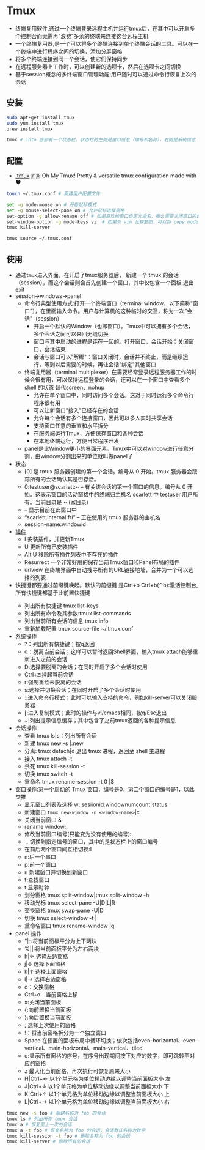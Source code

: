 # Tmux

* 终端复用软件,通过一个终端登录远程主机并运行tmux后，在其中可以开启多个控制台而无需再“浪费”多余的终端来连接这台远程主机
* 一个终端复用器,是一个可以将多个终端连接到单个终端会话的工具。可以在一个终端中进行程序之间的切换，添加分屏窗格
* 将多个终端连接到同一个会话，使它们保持同步
* 在远程服务器上工作时，可以创建新的选项卡，然后在选项卡之间切换
* 基于session概念的多终端窗口管理功能:用户随时可以通过命令行恢复上次的会话

## 安装

```sh
sudo apt-get install tmux
sudo yum install tmux
brew install tmux

tmux # into 底部有一个状态栏。状态栏的左侧是窗口信息（编号和名称），右侧是系统信息
```

## 配置

* [.tmux](https://github.com/gpakosz/.tmux)  🇫🇷 Oh My Tmux! Pretty & versatile tmux configuration made with ❤️

```sh
touch ~/.tmux.conf # 新建用户配置文件

set -g mode-mouse on # 开启鼠标模式
set -g mouse-select-pane on # 允许鼠标选择窗格
set-option -g allow-rename off # 如果喜欢给窗口自定义命名，那么需要关闭窗口的自动命名
set-window-option -g mode-keys vi  # 如果对 vim 比较熟悉，可以将 copy mode 的快捷键换成 vi 模式
tmux kill-server

tmux source ~/.tmux.conf
```

## 使用

* 通过`tmux`进入界面，在开启了tmux服务器后， 新建一个 tmux 的会话（session），而这个会话则会首先创建一个窗口，其中仅包含一个面板.退出exit
* session->windows->panel
  - 命令行典型使用方式:打开一个终端窗口（terminal window，以下简称"窗口"），在里面输入命令。用户与计算机的这种临时的交互，称为一次"会话"（session）
    + 开启一个默认的Window（也即窗口）。Tmux中可以拥有多个会话，多个会话之间可以来回无缝切换
    + 窗口与其中启动的进程是连在一起的。打开窗口，会话开始；关闭窗口，会话结束
    + 会话与窗口可以"解绑"：窗口关闭时，会话并不终止，而是继续运行，等到以后需要的时候，再让会话"绑定"其他窗口
  - 终端复用器（terminal multiplexer）在需要经常登录远程服务器工作的时候会很有用，可以保持远程登录的会话，还可以在一个窗口中查看多个 shell 的状态 替代screen、nohup
    + 允许在单个窗口中，同时访问多个会话。这对于同时运行多个命令行程序很有用
    + 可以让新窗口"接入"已经存在的会话
    + 允许每个会话有多个连接窗口，因此可以多人实时共享会话
    + 支持窗口任意的垂直和水平拆分
    + 在服务端运行Tmux，方便保存窗口和各种会话
    + 在本地终端运行，方便日常程序开发
  - panel是比Window更小的界面元素。Tmux中可以对window进行任意分割，由window分割出来的单位就叫做panel了
* 状态
  - [0] 是 tmux 服务器创建的第一个会话。编号从 0 开始。tmux 服务器会跟踪所有的会话确认其是否存活。
  - 0:testuser@scarlett:~ – 有关该会话的第一个窗口的信息。编号从 0 开始。这表示窗口的活动窗格中的终端归主机名 scarlett 中 testuser 用户所有。当前目录是 ~ (家目录)
  - – 显示目前在此窗口中
  - “scarlett.internal.fri” – 正在使用的 tmux 服务器的主机名
  - session-name:windowid
* [插件](https://github.com/tmux-plugins)
  - <prefix> I 安装插件，并更新Tmux
  - <prefix> U 更新所有已安装插件
  - <prefix> Alt U 移除所有插件列表中不存在的插件
  - Resurrect 一个非常好用的保存当前Tmux窗口和Panel布局的插件
  - urlview 在终端界面中自动搜寻所有的URL链接地址，合并为一个可以选择的列表
* 快捷键都要通过前缀键唤起。默认的前缀键 <prefix> 是Ctrl+b Ctrl+b(⌃b):激活控制台,所有快捷键都基于此前置快捷键
  - 列出所有快捷键 tmux list-keys
  - 列出所有命令及其参数:tmux list-commands
  - 列出当前所有会话的信息 tmux info
  - 重新加载配置 tmux source-file ~/.tmux.conf
* 系统操作
  - ?：列出所有快捷键；按q返回
  - d：脱离当前会话；这样可以暂时返回Shell界面，输入tmux attach能够重新进入之前的会话
  - D:选择要脱离的会话；在同时开启了多个会话时使用
  - Ctrl+z:挂起当前会话
  - r:强制重绘未脱离的会话
  - s:选择并切换会话；在同时开启了多个会话时使用
  - ::进入命令行模式；此时可以输入支持的命令，例如kill-server可以关闭服务器
  - [:进入复制模式；此时的操作与vi/emacs相同，按q/Esc退出
  - ~:列出提示信息缓存；其中包含了之前tmux返回的各种提示信息
* 会话操作
  - 查看 tmux ls|s：列出所有会话
  - 新建 tmux new -s <session-name>|:new
  - 分离: tmux detach|d 退出 tmux 进程，返回至 shell 主进程
  - 接入 tmux attach -t <session-name>
  - 杀死 tmux kill-session -t <session-name>
  - 切换 tmux switch -t <session-name>
  - 重命名 tmux rename-session -t 0 <new-name>|$
* 窗口操作:第一个启动的 Tmux 窗口，编号是0，第二个窗口的编号是1，以此类推
  - 显示窗口列表及选择 w: sesiionid:windownumcount|status
  - 新建窗口 `tmux new-window -n <window-name>`|c
  - 关闭当前窗口 &
  - rename window:,
  - 修改当前窗口编号(只能变为没有使用的编号):.
  - <number>：切换到指定编号的窗口，其中的<number>是状态栏上的窗口编号
  - 在前后两个窗口间互相切换:l
  - n:后一个串口
  - p:前一个窗口
  - u 新建窗口并切换到新窗口
  - f:查找窗口
  - t:显示时钟
  - 划分窗格 tmux split-window|tmux split-window -h
  - 移动光标 tmux select-pane -U|D|L|R
  - 交换窗格 tmux swap-pane -U|D
  - 切换 tmux select-window -t <window-number>|<window-name>
  - 重命名窗口  tmux rename-window <new-name>|q
* panel 操作
  - ”|-:将当前面板平分为上下两块
  - %||:将当前面板平分为左右两块
  - h|← 选择左边窗格
  - j|↓ 选择下面窗格
  - k|↑ 选择上面窗格
  - l|→ 选择右边窗格
  - o：交换窗格
  - Ctrl+o：当前窗格上移
  - x:关闭当前面板
  - {:向前置换当前面板
  - }:向后置换当前面板
  - ; 选择上次使用的窗格
  - !：将当前窗格拆分为一个独立窗口
  - Space:在预置的面板布局中循环切换；依次包括even-horizontal、even-vertical、main-horizontal、main-vertical、tiled
  - q:显示所有窗格的序号，在序号出现期间按下对应的数字，即可跳转至对应的窗格
  - z 最大化当前窗格，再次执行可恢复原来大小
  - H|Ctrl+← 以1个单元格为单位移动边缘以调整当前面板大小 左
  - J|Ctrl+↓ 以1个单元格为单位移动边缘以调整当前面板大小 下
  - K|Ctrl+↑ 以1个单元格为单位移动边缘以调整当前面板大小 上
  - L|Ctrl+→ 以1个单元格为单位移动边缘以调整当前面板大小 右

```sh
tmux new -s foo # 新建名称为 foo 的会话
tmux ls # 列出所有 tmux 会话
tmux a # 恢复至上一次的会话
tmux a -t foo # 恢复名称为 foo 的会话，会话默认名称为数字
tmux kill-session -t foo # 删除名称为 foo 的会话
tmux kill-server # 删除所有的会话
```
